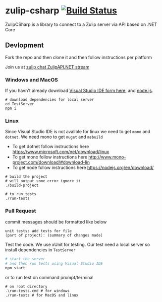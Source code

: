 # zulip-csharp [![Build Status](https://travis-ci.org/zulip/zulip-csharp.svg?branch=master)](https://travis-ci.org/zulip/zulip-csharp)
ZulipCSharp is a library to connect to a Zulip server via API based on .NET Core

## Devlopment
Fork the repo and then clone it and 
then follow instructions per platform

Join us at [zulip chat ZulipAPI.NET stream](https://chat.zulip.org/#narrow/stream/ZulipAPI.2ENET)

### Windows and MacOS
If you havn't already download 
[Visual Studio IDE form here](https://www.visualstudio.com/vs/), and [node.js](https://nodejs.org/en/download/).

```
# download dependencies for local server
cd TestServer
npm i
```


### Linux
Since Visual Studio IDE is not avalible for linux we need 
to get `mono` and `dotnet`. We need mono to get `nuget` and `msbuild`

 - To get dotnet follow instructions here https://www.microsoft.com/net/download/linux
 - To get mono follow instructions here http://www.mono-project.com/download/#download-lin
 - To get node follow instructions here https://nodejs.org/en/download/


```
# build the project
# will output some error ignore it
./build-project

# to run tests
./run-tests
```


### Pull Request
commit messages should be formatted like below
```
unit tests: add tests for file
(part of project): (summary of changes made)
```

Test the code. We use xUnit for testing.
Our test need a local server so install 
dependencies in `TestServer`


```bash
# start the server 
# and then run tests using Visual Studio IDE
npm start
```

or to run test on command prompt/terminal

```
# on root directory
.\run-tests.cmd # for windows
./run-tests # for MacOS and linux
```
